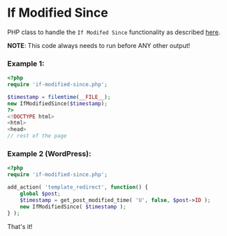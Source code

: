 # If Modified Since

PHP class to handle the `If Modifed Since` functionality as described [here](https://www.feedthebot.com/ifmodified.html).

**NOTE**: This code always needs to run before ANY other output!

### Example 1:

```php
<?php
require 'if-modified-since.php';

$timestamp = filemtime(__FILE__);
new IfModifiedSince($timestamp);
?>
<!DOCTYPE html>
<html>
<head>
// rest of the page
```

### Example 2 (WordPress):

```php
<?php
require 'if-modified-since.php';

add_action( 'template_redirect', function() {
    global $post;
    $timestamp = get_post_modified_time( 'U', false, $post->ID );
    new IfModifiedSince( $timestamp );
} );
```


That's it!

